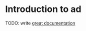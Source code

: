# Introduction to ad

TODO: write [great documentation](http://jacobian.org/writing/what-to-write/)
